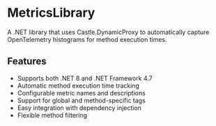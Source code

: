 # MetricsLibrary

A .NET library that uses Castle.DynamicProxy to automatically capture OpenTelemetry histograms for method execution times.

## Features

- Supports both .NET 8 and .NET Framework 4.7
- Automatic method execution time tracking
- Configurable metric names and descriptions
- Support for global and method-specific tags
- Easy integration with dependency injection
- Flexible method filtering